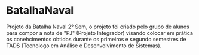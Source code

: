 # BatalhaNaval
Projeto da Batalha Naval 2° Sem, o projeto foi criado pelo grupo de alunos para compor a nota de "P.I" (Projeto Integrador) visando colocar em prática os conehcimentos obtidos durante os primeiros e segundo semestres de TADS (Tecnologo em Análise e Desenvolvimento de Sistemas).
